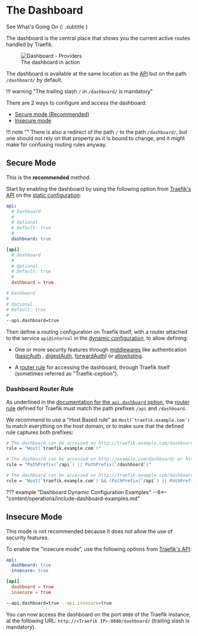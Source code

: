 # The Dashboard

See What's Going On
{: .subtitle }

The dashboard is the central place that shows you the current active routes handled by Traefik.

<figure>
    <img src="../../assets/img/webui-dashboard.png" alt="Dashboard - Providers" />
    <figcaption>The dashboard in action</figcaption>
</figure>

The dashboard is available at the same location as the [API](./api.md) but on the path `/dashboard/` by default.

!!! warning "The trailing slash `/` in `/dashboard/` is mandatory"

There are 2 ways to configure and access the dashboard:

- [Secure mode (Recommended)](#secure-mode)
- [Insecure mode](#insecure-mode)

!!! note ""
    There is also a redirect of the path `/` to the path `/dashboard/`,
    but one should not rely on that property as it is bound to change,
    and it might make for confusing routing rules anyway.

## Secure Mode

This is the **recommended** method.

Start by enabling the dashboard by using the following option from [Traefik's API](./api.md)
on the [static configuration](../getting-started/configuration-overview.md#the-static-configuration):

```yaml tab="File (YAML)"
api:
  # Dashboard
  #
  # Optional
  # Default: true
  #
  dashboard: true
```

```toml tab="File (TOML)"
[api]
  # Dashboard
  #
  # Optional
  # Default: true
  #
  dashboard = true
```

```bash tab="CLI"
# Dashboard
#
# Optional
# Default: true
#
--api.dashboard=true
```

Then define a routing configuration on Traefik itself,
with a router attached to the service `api@internal` in the
[dynamic configuration](../getting-started/configuration-overview.md#the-dynamic-configuration),
to allow defining:

- One or more security features through [middlewares](../middlewares/overview.md)
  like authentication ([basicAuth](../middlewares/http/basicauth.md) , [digestAuth](../middlewares/http/digestauth.md),
  [forwardAuth](../middlewares/http/forwardauth.md)) or [allowlisting](../middlewares/http/ipallowlist.md).

- A [router rule](#dashboard-router-rule) for accessing the dashboard,
  through Traefik itself (sometimes referred as "Traefik-ception").

### Dashboard Router Rule

As underlined in the [documentation for the `api.dashboard` option](./api.md#dashboard),
the [router rule](../routing/routers/index.md#rule) defined for Traefik must match
the path prefixes `/api` and `/dashboard`.

We recommend to use a "Host Based rule" as ```Host(`traefik.example.com`)``` to match everything on the host domain,
or to make sure that the defined rule captures both prefixes:

```bash tab="Host Rule"
# The dashboard can be accessed on http://traefik.example.com/dashboard/
rule = "Host(`traefik.example.com`)"
```

```bash tab="Path Prefix Rule"
# The dashboard can be accessed on http://example.com/dashboard/ or http://traefik.example.com/dashboard/
rule = "PathPrefix(`/api`) || PathPrefix(`/dashboard`)"
```

```bash tab="Combination of Rules"
# The dashboard can be accessed on http://traefik.example.com/dashboard/
rule = "Host(`traefik.example.com`) && (PathPrefix(`/api`) || PathPrefix(`/dashboard`))"
```

??? example "Dashboard Dynamic Configuration Examples"
    --8<-- "content/operations/include-dashboard-examples.md"

## Insecure Mode

This mode is not recommended because it does not allow the use of security features.

To enable the "insecure mode", use the following options from [Traefik's API](./api.md#insecure):

```yaml tab="File (YAML)"
api:
  dashboard: true
  insecure: true
```

```toml tab="File (TOML)"
[api]
  dashboard = true
  insecure = true
```

```bash tab="CLI"
--api.dashboard=true --api.insecure=true
```

You can now access the dashboard on the port `8080` of the Traefik instance,
at the following URL: `http://<Traefik IP>:8080/dashboard/` (trailing slash is mandatory).
